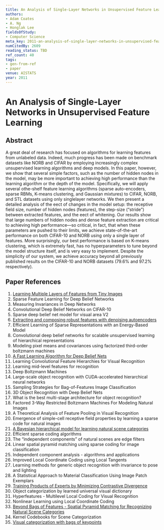 ```yaml
---
title: An Analysis of Single-Layer Networks in Unsupervised Feature Learning
authors:
- Adam Coates
- A. Ng
- Honglak Lee
fieldsOfStudy:
- Computer Science
meta_key: 2011-an-analysis-of-single-layer-networks-in-unsupervised-feature-learning
numCitedBy: 2609
reading_status: TBD
ref_count: 40
tags:
- gen-from-ref
- paper
venue: AISTATS
year: 2011
---
```


# An Analysis of Single-Layer Networks in Unsupervised Feature Learning

## Abstract

A great deal of research has focused on algorithms for learning features from unlabeled data. Indeed, much progress has been made on benchmark datasets like NORB and CIFAR by employing increasingly complex unsupervised learning algorithms and deep models. In this paper, however, we show that several simple factors, such as the number of hidden nodes in the model, may be more important to achieving high performance than the learning algorithm or the depth of the model. Specifically, we will apply several othe-shelf feature learning algorithms (sparse auto-encoders, sparse RBMs, K-means clustering, and Gaussian mixtures) to CIFAR, NORB, and STL datasets using only singlelayer networks. We then present a detailed analysis of the eect of changes in the model setup: the receptive field size, number of hidden nodes (features), the step-size (“stride”) between extracted features, and the eect of whitening. Our results show that large numbers of hidden nodes and dense feature extraction are critical to achieving high performance—so critical, in fact, that when these parameters are pushed to their limits, we achieve state-of-the-art performance on both CIFAR-10 and NORB using only a single layer of features. More surprisingly, our best performance is based on K-means clustering, which is extremely fast, has no hyperparameters to tune beyond the model structure itself, and is very easy to implement. Despite the simplicity of our system, we achieve accuracy beyond all previously published results on the CIFAR-10 and NORB datasets (79.6% and 97.2% respectively).

## Paper References

1. [Learning Multiple Layers of Features from Tiny Images](2009-learning-multiple-layers-of-features-from-tiny-images)
2. Sparse Feature Learning for Deep Belief Networks
3. Measuring Invariances in Deep Networks
4. Convolutional Deep Belief Networks on CIFAR-10
5. Sparse deep belief net model for visual area V2
6. [Extracting and composing robust features with denoising autoencoders](2008-extracting-and-composing-robust-features-with-denoising-autoencoders)
7. Efficient Learning of Sparse Representations with an Energy-Based Model
8. Convolutional deep belief networks for scalable unsupervised learning of hierarchical representations
9. Modeling pixel means and covariances using factorized third-order boltzmann machines
10. [A Fast Learning Algorithm for Deep Belief Nets](2006-a-fast-learning-algorithm-for-deep-belief-nets)
11. Learning Convolutional Feature Hierarchies for Visual Recognition
12. Learning mid-level features for recognition
13. Deep Boltzmann Machines
14. Large-scale object recognition with CUDA-accelerated hierarchical neural networks
15. Sampling Strategies for Bag-of-Features Image Classification
16. 3D Object Recognition with Deep Belief Nets
17. What is the best multi-stage architecture for object recognition?
18. Factored 3-Way Restricted Boltzmann Machines For Modeling Natural Images
19. A Theoretical Analysis of Feature Pooling in Visual Recognition
20. Emergence of simple-cell receptive field properties by learning a sparse code for natural images
21. [A Bayesian hierarchical model for learning natural scene categories](2005-a-bayesian-hierarchical-model-for-learning-natural-scene-categories)
22. Efficient sparse coding algorithms
23. The “independent components” of natural scenes are edge filters
24. Linear spatial pyramid matching using sparse coding for image classification
25. Independent component analysis - algorithms and applications
26. Improved Local Coordinate Coding using Local Tangents
27. Learning methods for generic object recognition with invariance to pose and lighting
28. A Statistical Approach to Material Classification Using Image Patch Exemplars
29. [Training Products of Experts by Minimizing Contrastive Divergence](2002-training-products-of-experts-by-minimizing-contrastive-divergence)
30. Object categorization by learned universal visual dictionary
31. Hyperfeatures - Multilevel Local Coding for Visual Recognition
32. Nonlinear Learning using Local Coordinate Coding
33. [Beyond Bags of Features - Spatial Pyramid Matching for Recognizing Natural Scene Categories](2006-beyond-bags-of-features-spatial-pyramid-matching-for-recognizing-natural-scene-categories)
34. Kernel Codebooks for Scene Categorization
35. [Visual categorization with bags of keypoints](2004-visual-categorization-with-bags-of-keypoints)
